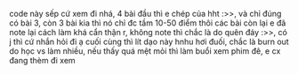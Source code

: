 code này sếp cứ xem đi nhá, 4 bài đầu thì e chép của hht :>>, và chỉ đúng có bài 3, còn 3 bài kia thì nó chỉ đc tầm 10-50 điểm thôi
các bài còn lại e đã note lại cách làm khá cẩn thận r, không note thì chắc là do quên đáy :>>, có j thì cứ nhắn hỏi đi ạ
cuối cùng thì lít dạo này hnhu hơi đuối, chắc là burn out do học vs làm nhiều, nếu thấy quá mệt mỏi thì làm buổi xem phim đê, e cx đang thèm đi xem
